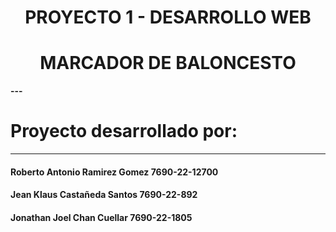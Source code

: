 <div align="center">
<h1><strong>PROYECTO 1 - DESARROLLO WEB</h1>
</div>

<div align="center">
<h1><strong>MARCADOR DE BALONCESTO</h1>
</div>
---

# **Proyecto desarrollado por:**

---

#### Roberto Antonio Ramirez Gomez 7690-22-12700

#### Jean Klaus Castañeda Santos 7690-22-892

#### Jonathan Joel Chan Cuellar 7690-22-1805
